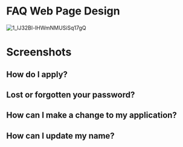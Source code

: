 # FAQ Web Page Design

![1_lJ32Bl-lHWmNMUSiSq17gQ](https://user-images.githubusercontent.com/72864817/171863780-16f7afb7-32a5-4547-a427-23c8a8ed0524.png)

# Screenshots



## How do I apply?



## Lost or forgotten your password?



## How can I make a change to my application?



## How can I update my name?


